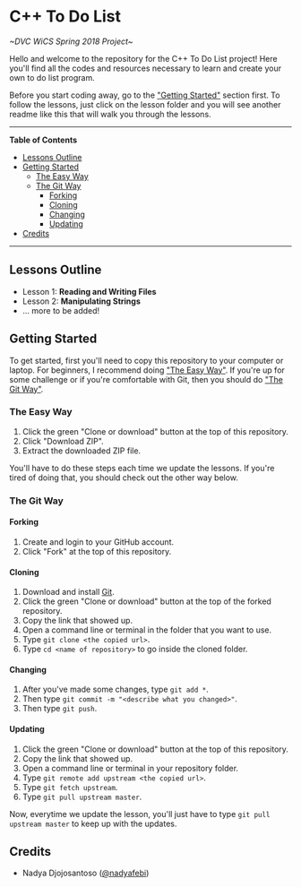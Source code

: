 # C++ To Do List
*~DVC WiCS Spring 2018 Project~*

Hello and welcome to the repository for the C++ To Do List project! Here you'll find all the codes and resources necessary to learn and create your own to do list program.

Before you start coding away, go to the ["Getting Started"](#getting-started) section first. To follow the lessons, just click on the lesson folder and you will see another readme like this that will walk you through the lessons.

---

**Table of Contents**

* [Lessons Outline](#lessons-outline)
* [Getting Started](#getting-started)
  * [The Easy Way](#the-easy-way)
  * [The Git Way](#the-git-way)
    * [Forking](#forking)
    * [Cloning](#cloning)
    * [Changing](#changing)
    * [Updating](#updating)
* [Credits](#credits)

---

## Lessons Outline

* Lesson 1: **Reading and Writing Files**
* Lesson 2: **Manipulating Strings**
* ... more to be added!

## Getting Started

To get started, first you'll need to copy this repository to your computer or laptop. For beginners, I recommend doing ["The Easy Way"](#the-easy-way). If you're up for some challenge or if you're comfortable with Git, then you should do ["The Git Way"](#the-github-way).

### The Easy Way

1. Click the green "Clone or download" button at the top of this repository.
2. Click "Download ZIP".
3. Extract the downloaded ZIP file.

You'll have to do these steps each time we update the lessons. If you're tired of doing that, you should check out the other way below.

### The Git Way

#### Forking

1. Create and login to your GitHub account.
2. Click "Fork" at the top of this repository.

#### Cloning

1. Download and install [Git](https://git-scm.com/).
2. Click the green "Clone or download" button at the top of the forked repository.
3. Copy the link that showed up.
4. Open a command line or terminal in the folder that you want to use.
5. Type `git clone <the copied url>`.
6. Type `cd <name of repository>` to go inside the cloned folder.

#### Changing

1. After you've made some changes, type `git add *`.
2. Then type `git commit -m "<describe what you changed>"`.
3. Then type `git push`.

#### Updating

1. Click the green "Clone or download" button at the top of this repository.
2. Copy the link that showed up.
3. Open a command line or terminal in your repository folder.
4. Type `git remote add upstream <the copied url>`.
5. Type `git fetch upstream`.
6. Type `git pull upstream master`.

Now, everytime we update the lesson, you'll just have to type `git pull upstream master` to keep up with the updates.

## Credits

* Nadya Djojosantoso ([@nadyafebi](http://github.com/nadyafebi))
